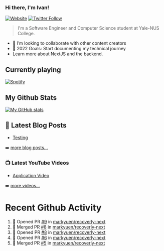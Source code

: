 ### Hi there, I'm Ivan!

[![Website](https://img.shields.io/website?label=ivanleo.com&style=for-the-badge&url=https%3A%2F%2Fivanleo.com)](https://ivanleo.com)
[![Twitter Follow](https://img.shields.io/twitter/follow/ivanleomk?color=1DA1F2&logo=twitter&style=for-the-badge)](https://twitter.com/intent/follow?screen_name=ivanleomk)

> I'm a Software Engineer and Computer Science student at Yale-NUS College.

- 👯 I’m looking to collaborate with other content creators
- 🥅 2022 Goals: Start documenting my technical journey
- Learn more about NextJS and the backend.

## Currently playing

[![Spotify](https://novatorem-ivanleomk.vercel.app/api/spotify)](https://open.spotify.com/user/ivanleomk)

## My Github Stats

[![My GitHub stats](https://github-readme-stats.vercel.app/api?username=ivanleomk)](https://github.com/ivanleomk/github-readme-stats)

## 📕 Latest Blog Posts

<!-- BLOG-POST-LIST:START -->
- [Testing](https://dev.to/ivanleomk/testing-2f4k)
<!-- BLOG-POST-LIST:END -->

➡️ [more blog posts...](https://ivanleo.com/articles)

### 📺 Latest YouTube Videos

<!-- YOUTUBE:START -->
- [Application Video](https://www.youtube.com/watch?v=92tDFP4stk0)
<!-- YOUTUBE:END -->

➡️ [more videos...](https://www.youtube.com/channel/UCsk__9hguqk3z-ilesZh4xw)

# Recent Github Activity

<!--START_SECTION:activity-->

1. 💪 Opened PR [#9](https://github.com/markyuen/recoverly-next/pull/9) in [markyuen/recoverly-next](https://github.com/markyuen/recoverly-next)
2. 🎉 Merged PR [#8](https://github.com/markyuen/recoverly-next/pull/8) in [markyuen/recoverly-next](https://github.com/markyuen/recoverly-next)
3. 💪 Opened PR [#8](https://github.com/markyuen/recoverly-next/pull/8) in [markyuen/recoverly-next](https://github.com/markyuen/recoverly-next)
4. 💪 Opened PR [#6](https://github.com/markyuen/recoverly-next/pull/6) in [markyuen/recoverly-next](https://github.com/markyuen/recoverly-next)
5. 🎉 Merged PR [#5](https://github.com/markyuen/recoverly-next/pull/5) in [markyuen/recoverly-next](https://github.com/markyuen/recoverly-next)
<!--END_SECTION:activity-->
